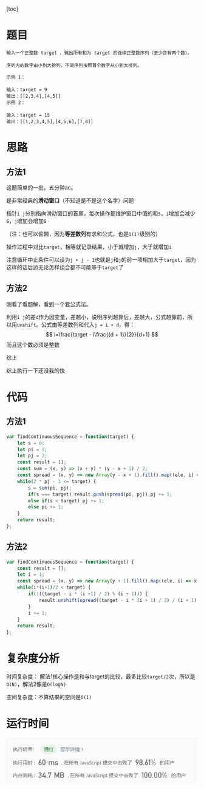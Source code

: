 [toc]

# 题目

```
输入一个正整数 target ，输出所有和为 target 的连续正整数序列（至少含有两个数）。

序列内的数字由小到大排列，不同序列按照首个数字从小到大排列。
```

```
示例 1：

输入：target = 9
输出：[[2,3,4],[4,5]]
示例 2：

输入：target = 15
输出：[[1,2,3,4,5],[4,5,6],[7,8]]
```

# 思路

## 方法1

这题简单的一批，五分钟ac。

是非常经典的**滑动窗口**（不知道是不是这个名字）问题

指针`i j`分别指向滑动窗口的首尾，每次操作都维护窗口中值的和`S`，`i`增加会减少`S`，`j`增加会增加`S`

（注：也可以偷懒，因为**等差数列**有求和公式，也是`O(1)`级别的）

操作过程中对比`target`，相等就记录结果，小于就增加`j`，大于就增加`i`

注意循环中止条件可以设为`j + j - 1`也就是`j`和`j`的前一项相加大于`target`，因为这样的话后边无论怎样组合都不可能等于`target`了

## 方法2

刚看了看题解，看到一个套公式法。

利用`i j`的差`d`作为因变量，差越小，说明序列越靠后，差越大，公式越靠前，所以用`unshift`。公式由等差数列和代入`j = i + d`，得：
$$
i=\frac{target - i\frac{(d + 1)}{2}}{d+1}
$$
而且这个数必须是整数

综上

综上执行一下还没我的快

# 代码

## 方法1



```javascript
var findContinuousSequence = function(target) {
    let s = 0;
    let pi = 1;
    let pj = 2;
    const result = [];
    const sum = (x, y) => (x + y) * (y - x + 1) / 2;
    const spread = (x, y) => new Array(y - x + 1).fill().map((ele, i) => x + i);
    while(2 * pj - 1 <= target) {
        s = sum(pi, pj);
        if(s === target) result.push(spread(pi, pj)),pj += 1;
        else if(s < target) pj += 1;
        else pi += 1;
    }
    return result;
};
```

## 方法2

```javascript
var findContinuousSequence = function(target) {
    const result = [];
    let i = 1;
    const spread = (x, y) => new Array(y + 1).fill().map((ele, i) => x + i);
    while(i*(i+1)/2 < target) {
        if(!((target - i * (i +1) / 2) % (i + 1))) {
            result.unshift(spread((target - i * (i + 1) / 2) / (i + 1), i))
        }
        i += 1;
    }
    return result;
};
```







# 复杂度分析

时间复杂度： 解法1核心操作是和与target的比较，最多比较`target/2`次，所以是`O(N)`，解法2像是`O(logN)`

空间复杂度：不算结果的空间是`O(1)`

# 运行时间

![98/100](images\image-20200306091339215.png)